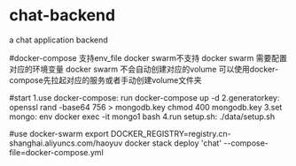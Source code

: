 # chat-backend
a chat application backend

#docker-compose 支持env_file docker swarm不支持 docker swarm 需要配置对应的环境变量
docker swarm 不会自动创建对应的volume 可以使用docker-compose先拉起对应的服务或者手动创建volume文件夹

#start 
1.use docker-compose:  run docker-compose up -d 
2.generatorkey: openssl rand -base64 756 > mongodb.key
  chmod 400 mongodb.key 
3.set mongo: env docker exec -it mongo1 bash
4.run setup.sh: ./data/setup.sh

#use docker-swarm
export DOCKER_REGISTRY=registry.cn-shanghai.aliyuncs.com/haoyuv
docker stack deploy 'chat' --compose-file=docker-compose.yml